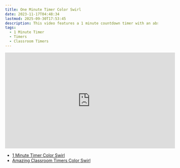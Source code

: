 ```yaml
---
title: One Minute Timer Color Swirl
date: 2023-11-17T04:48:34
lastmod: 2025-09-30T17:53:45
description: This video features a 1 minute countdown timer with an abstract rainbow color swirl animated background.
tags:
  - 1 Minute Timer
  - Timers
  - Classroom Timers
---
```


<div class="iframe-16-9-container">
<iframe class="youTubeIframe" width="560" height="315" src="https://www.youtube.com/embed/bqypaahV5L8?si=tutOJ_mwTFabzq8F" title="YouTube video player" frameborder="0" allow="accelerometer; autoplay; clipboard-write; encrypted-media; gyroscope; picture-in-picture; web-share" referrerpolicy="strict-origin-when-cross-origin" allowfullscreen></iframe>
</div>

- [1 Minute Timer Color Swirl](https://youtu.be/bqypaahV5L8)
- [Amazing Classroom Timers Color Swirl](../amazing-classroom-timers-color-swirl.md)
